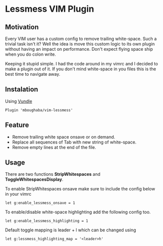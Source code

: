 # Lessmess VIM Plugin
## Motivation
Every VIM user has a custom config to remove trailing white-space. Such a trivial task isn't it?
Well the idea is move this custom logic to its own plugin without having an impact on performance. Don't expect flying space ship when you do colon write.

Keeping it stupid simple. I had the code around in my vimrc and I decided to make a plugin out of it.
If you don't mind white-space in you files this is the best time to navigate away.

## Instalation
Using [Vundle](https://github.com/VundleVim/Vundle.vim)
```vim
Plugin 'mboughaba/vim-lessmess'
```

## Feature
* Remove trailing white space onsave or on demand.
* Replace all sequences of Tab with new string of white-space.
* Remove empty lines at the end of the file.

## Usage
There are two functions
**StripWhitespaces** and **ToggleWhitespacesDisplay**.

To enable StripWhitespaces onsave make sure to include the config below in your vimrc
```vim
let g:enable_lessmess_onsave = 1
```

To enable/disable white-space highlighting add the following config too.
```vim
let g:enable_lessmess_highlighting = 1
```
Default toggle mapping is leader + l which can be changed using
```vim
let g:lessmess_highlighting_map = '<leader>h'
```
